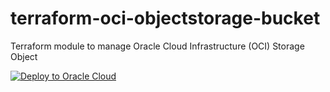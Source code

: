 # terraform-oci-objectstorage-bucket
Terraform module to manage Oracle Cloud Infrastructure (OCI) Storage Object

[![Deploy to Oracle Cloud](https://oci-resourcemanager-plugin.plugins.oci.oraclecloud.com/latest/deploy-to-oracle-cloud.svg)](https://cloud.oracle.com/resourcemanager/stacks/create?zipUrl=https://github.com/pawelm1984/terraform-oci-objectstorage-bucket/releases/tag/v0.0.1)
